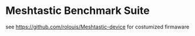 # Meshtastic Benchmark Suite


see https://github.com/rolouis/Meshtastic-device for costumized firmaware
